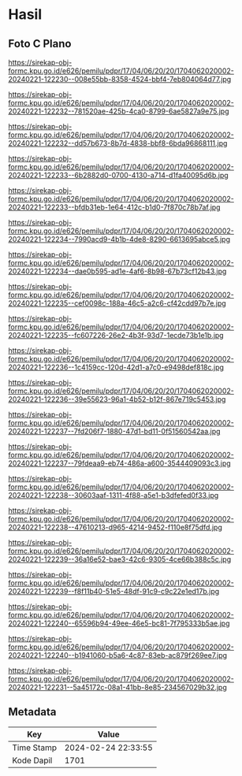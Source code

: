 # Hasil

## Foto C Plano

https://sirekap-obj-formc.kpu.go.id/e626/pemilu/pdpr/17/04/06/20/20/1704062020002-20240221-122230--008e55bb-8358-4524-bbf4-7eb804064d77.jpg

https://sirekap-obj-formc.kpu.go.id/e626/pemilu/pdpr/17/04/06/20/20/1704062020002-20240221-122232--781520ae-425b-4ca0-8799-6ae5827a9e75.jpg

https://sirekap-obj-formc.kpu.go.id/e626/pemilu/pdpr/17/04/06/20/20/1704062020002-20240221-122232--dd57b673-8b7d-4838-bbf8-6bda96868111.jpg

https://sirekap-obj-formc.kpu.go.id/e626/pemilu/pdpr/17/04/06/20/20/1704062020002-20240221-122233--6b2882d0-0700-4130-a714-d1fa40095d6b.jpg

https://sirekap-obj-formc.kpu.go.id/e626/pemilu/pdpr/17/04/06/20/20/1704062020002-20240221-122233--bfdb31eb-1e64-412c-b1d0-7f870c78b7af.jpg

https://sirekap-obj-formc.kpu.go.id/e626/pemilu/pdpr/17/04/06/20/20/1704062020002-20240221-122234--7990acd9-4b1b-4de8-8290-6613695abce5.jpg

https://sirekap-obj-formc.kpu.go.id/e626/pemilu/pdpr/17/04/06/20/20/1704062020002-20240221-122234--dae0b595-ad1e-4af6-8b98-67b73cf12b43.jpg

https://sirekap-obj-formc.kpu.go.id/e626/pemilu/pdpr/17/04/06/20/20/1704062020002-20240221-122235--cef0098c-188a-46c5-a2c6-cf42cdd97b7e.jpg

https://sirekap-obj-formc.kpu.go.id/e626/pemilu/pdpr/17/04/06/20/20/1704062020002-20240221-122235--fc607226-26e2-4b3f-93d7-1ecde73b1e1b.jpg

https://sirekap-obj-formc.kpu.go.id/e626/pemilu/pdpr/17/04/06/20/20/1704062020002-20240221-122236--1c4159cc-120d-42d1-a7c0-e9498def818c.jpg

https://sirekap-obj-formc.kpu.go.id/e626/pemilu/pdpr/17/04/06/20/20/1704062020002-20240221-122236--39e55623-96a1-4b52-b12f-867e719c5453.jpg

https://sirekap-obj-formc.kpu.go.id/e626/pemilu/pdpr/17/04/06/20/20/1704062020002-20240221-122237--7fd206f7-1880-47d1-bd11-0f51560542aa.jpg

https://sirekap-obj-formc.kpu.go.id/e626/pemilu/pdpr/17/04/06/20/20/1704062020002-20240221-122237--79fdeaa9-eb74-486a-a600-3544409093c3.jpg

https://sirekap-obj-formc.kpu.go.id/e626/pemilu/pdpr/17/04/06/20/20/1704062020002-20240221-122238--30603aaf-1311-4f88-a5e1-b3dfefed0f33.jpg

https://sirekap-obj-formc.kpu.go.id/e626/pemilu/pdpr/17/04/06/20/20/1704062020002-20240221-122238--47610213-d965-4214-9452-f110e8f75dfd.jpg

https://sirekap-obj-formc.kpu.go.id/e626/pemilu/pdpr/17/04/06/20/20/1704062020002-20240221-122239--36a16e52-bae3-42c6-9305-4ce66b388c5c.jpg

https://sirekap-obj-formc.kpu.go.id/e626/pemilu/pdpr/17/04/06/20/20/1704062020002-20240221-122239--f8f11b40-51e5-48df-91c9-c9c22e1ed17b.jpg

https://sirekap-obj-formc.kpu.go.id/e626/pemilu/pdpr/17/04/06/20/20/1704062020002-20240221-122240--65596b94-49ee-46e5-bc81-7f795333b5ae.jpg

https://sirekap-obj-formc.kpu.go.id/e626/pemilu/pdpr/17/04/06/20/20/1704062020002-20240221-122240--b1941060-b5a6-4c87-83eb-ac879f269ee7.jpg

https://sirekap-obj-formc.kpu.go.id/e626/pemilu/pdpr/17/04/06/20/20/1704062020002-20240221-122231--5a45172c-08a1-41bb-8e85-234567029b32.jpg


## Metadata

| Key        | Value               |
| ---------- | ------------------- |
| Time Stamp | 2024-02-24 22:33:55 |
| Kode Dapil | 1701                |



